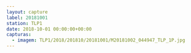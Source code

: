```yaml
---
layout: capture
label: 20181001
station: TLP1
date: 2018-10-01 00:00:00+00:00
capturas:
  - imagem: TLP1/2018/201810/20181001/M20181002_044947_TLP_1P.jpg
---
```

